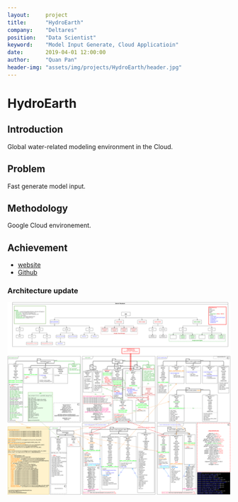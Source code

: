 ```yaml
---
layout:     project
title:      "HydroEarth"
company:    "Deltares"
position:   "Data Scientist"
keyword:    "Model Input Generate, Cloud Applicatioin"
date:       2019-04-01 12:00:00
author:     "Quan Pan"
header-img: "assets/img/projects/HydroEarth/header.jpg"
---
```


# [](#header-1)HydroEarth

## Introduction

Global water-related modeling environment in the Cloud.

## Problem

Fast generate model input.

## Methodology

Google Cloud environement.

## Achievement

- [website](https://hydro-earth.netlify.app/#/)
- [Github](https://github.com/openearth/hydro-earth)

### Architecture update

![](/assets/img/projects/HydroEarth/architecture.png)
